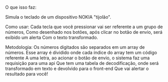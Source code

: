 O que isso faz:

Simula o teclado de um dispositivo NOKIA "tijolão".

Como usar:
Cada tecla que você pressionar vai ser referente a um grupo de números,
Como desenhado nos botões, após clicar no botão de envio, será exibido um alerta
Com o texto transformado.

Metodologia:
Os números digitados são separados em um array de números.
Esse array é dividido onde cada índice do array tem um código referente
A uma letra, ao acionar o botão de envio, o sistema faz uma requisição para uma api
Que tem uma tabela de decodificação, onde será transformado em texto e devolvido para o front-end
Que vai alertar o resultado para você!
